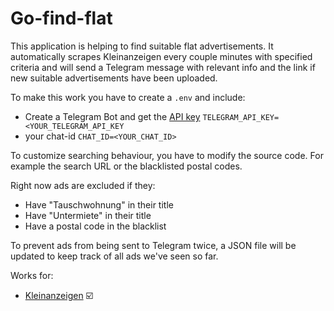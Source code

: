 # Go-find-flat

This application is helping to find suitable flat advertisements. It automatically scrapes Kleinanzeigen every couple minutes with specified criteria and will send a Telegram message with relevant info and the link if new suitable advertisements have been uploaded.

To make this work you have to create a `.env` and include:
- Create a Telegram Bot and get the [API key](https://core.telegram.org/bots/tutorial#obtain-your-bot-token) `TELEGRAM_API_KEY=<YOUR_TELEGRAM_API_KEY`
- your chat-id `CHAT_ID=<YOUR_CHAT_ID>`

To customize searching behaviour, you have to modify the source code.
For example the search URL or the blacklisted postal codes. 

Right now ads are excluded if they:
- Have "Tauschwohnung" in their title
- Have "Untermiete" in their title
- Have a postal code in the blacklist

To prevent ads from being sent to Telegram twice, a JSON file will be updated to keep track of all ads we've seen so far.

Works for:
- [Kleinanzeigen](https://www.kleinanzeigen.de/) :ballot_box_with_check:
